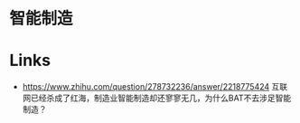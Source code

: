 # 智能制造

# Links

- https://www.zhihu.com/question/278732236/answer/2218775424 互联网已经杀成了红海，制造业智能制造却还寥寥无几，为什么BAT不去涉足智能制造？